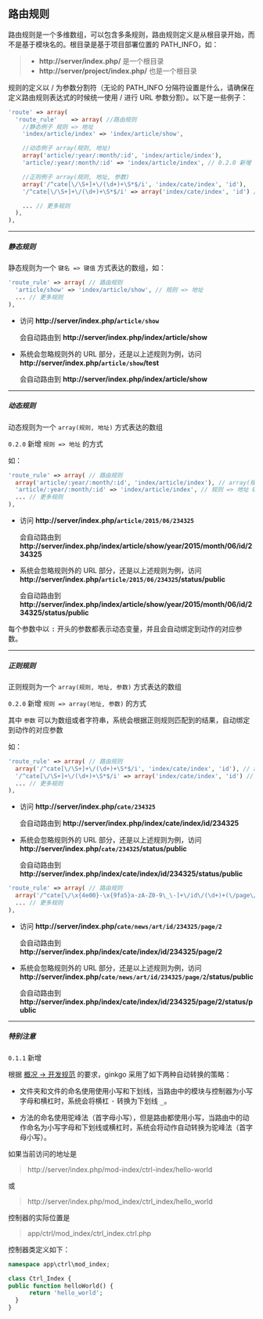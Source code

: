 ## 路由规则

路由规则是一个多维数组，可以包含多条规则，路由规则定义是从根目录开始，而不是基于模块名的。根目录是基于项目部署位置的 PATH_INFO，如：

> * __http://server/index.php/__ 是一个根目录
> * __http://server/project/index.php/__ 也是一个根目录

规则的定义以 / 为参数分割符（无论的 PATH_INFO 分隔符设置是什么，请确保在定义路由规则表达式的时候统一使用 / 进行 URL 参数分割）。以下是一些例子：

``` php
'route' => array(
  'route_rule'    => array( //路由规则
    //静态例子 规则 => 地址
    'index/article/index' => 'index/article/show',

    //动态例子 array(规则, 地址)
    array('article/:year/:month/:id', 'index/article/index'),
    'article/:year/:month/:id' => 'index/article/index', // 0.2.0 新增

    //正则例子 array(规则, 地址, 参数)
    array('/^cate[\/\S+]+\/(\d+)+\S*$/i', 'index/cate/index', 'id'),
    '/^cate[\/\S+]+\/(\d+)+\S*$/i' => array('index/cate/index', 'id') // 0.2.0 新增

    ... // 更多规则
  ),
),
```

----------

##### 静态规则

静态规则为一个 `键名 => 键值` 方式表达的数组，如：

``` php
'route_rule' => array( // 路由规则
  'article/show' => 'index/article/show', // 规则 => 地址
  ... // 更多规则
),
```

* 访问 __http://server/index.php/`article/show`__

  会自动路由到 __http://server/index.php/index/article/show__

* 系统会忽略规则外的 URL 部分，还是以上述规则为例，访问 __http://server/index.php/`article/show`/test__

  会自动路由到 __http://server/index.php/index/article/show__

----------

##### 动态规则

动态规则为一个 `array(规则, 地址)` 方式表达的数组

`0.2.0` 新增 `规则 => 地址` 的方式

如：

``` php
'route_rule' => array( // 路由规则
  array('article/:year/:month/:id', 'index/article/index'), // array(规则, 地址)
  'article/:year/:month/:id' => 'index/article/index', // 规则 => 地址 0.2.0 新增
  ... // 更多规则
),
```

* 访问 __http://server/index.php/`article/2015/06/234325`__

  会自动路由到 __http://server/index.php/index/article/show/year/2015/month/06/id/234325__

* 系统会忽略规则外的 URL 部分，还是以上述规则为例，访问 __http://server/index.php/`article/2015/06/234325`/status/public__

  会自动路由到 __http://server/index.php/index/article/show/year/2015/month/06/id/234325/status/public__

每个参数中以 <kbd>:</kbd> 开头的参数都表示动态变量，并且会自动绑定到动作的对应参数。

----------

##### 正则规则

正则规则为一个 `array(规则, 地址, 参数)` 方式表达的数组

`0.2.0` 新增 `规则 => array(地址, 参数)` 的方式

其中 `参数` 可以为数组或者字符串，系统会根据正则规则匹配到的结果，自动绑定到动作的对应参数

如：

``` php
'route_rule' => array( // 路由规则
  array('/^cate[\/\S+]+\/(\d+)+\S*$/i', 'index/cate/index', 'id'), // array(规则, 地址, 参数)
  '/^cate[\/\S+]+\/(\d+)+\S*$/i' => array('index/cate/index', 'id') // 规则 => array(地址, 参数) 0.2.0 新增
  ... // 更多规则
),
```

* 访问 __http://server/index.php/`cate/234325`__

  会自动路由到 __http://server/index.php/index/cate/index/id/234325__

* 系统会忽略规则外的 URL 部分，还是以上述规则为例，访问 __http://server/index.php/`cate/234325`/status/public__

  会自动路由到 __http://server/index.php/index/cate/index/id/234325/status/public__

``` php
'route_rule' => array( // 路由规则
  array('/^cate[\/\x{4e00}-\x{9fa5}a-zA-Z0-9\_\-]+\/id\/(\d+)+(\/page\/(\d+))?.*$/ui', 'index/cate/index', array('id', '', 'page')), //正则例子 array(规则, 地址, 参数)
  ... // 更多规则
),
```

* 访问 __http://server/index.php/`cate/news/art/id/234325/page/2`__

  会自动路由到 __http://server/index.php/index/cate/index/id/234325/page/2__

* 系统会忽略规则外的 URL 部分，还是以上述规则为例，访问 __http://server/index.php/`cate/news/art/id/234325/page/2`/status/public__

  会自动路由到 __http://server/index.php/index/cate/index/id/234325/page/2/status/public__

----------

##### 特别注意

`0.1.1` 新增

根据 [概况 -> 开发规范](../index/spec.md) 的要求，ginkgo 采用了如下两种自动转换的策略：

* 文件夹和文件的命名使用使用小写和下划线，当路由中的模块与控制器为小写字母和横杠时，系统会将横杠 <kbd>-</kbd> 转换为下划线 <kbd>_</kbd>。

* 方法的命名使用驼峰法（首字母小写），但是路由都使用小写，当路由中的动作命名为小写字母和下划线或横杠时，系统会将动作自动转换为驼峰法（首字母小写）。

如果当前访问的地址是

> http://server/index.php/mod-index/ctrl-index/hello-world

或

> http://server/index.php/mod_index/ctrl_index/hello_world

控制器的实际位置是

> app/ctrl/mod_index/ctrl_index.ctrl.php

控制器类定义如下：

``` php
namespace app\ctrl\mod_index;

class Ctrl_Index {
public function helloWorld() {
      return 'hello_world';
  }
}
```
